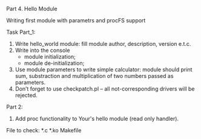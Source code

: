 Part 4. Hello Module

Writing first module with parametrs and procFS support

Task
Part_1:

1. Write hello_world module: fill module author, description, version e.t.c.
2. Write into the console
    - module initialization;
    - module de-initialization;
3. Use module parameters to write simple calculator: module should print sum, substraction and multiplication of two numbers passed as parameters.
4. Don’t forget to use checkpatch.pl – all not-corresponding drivers will be
rejected.

Part 2:

1. Add proc functionality to Your's hello module (read only handler).

File to check:
    *.c
    *.ko
    Makefile